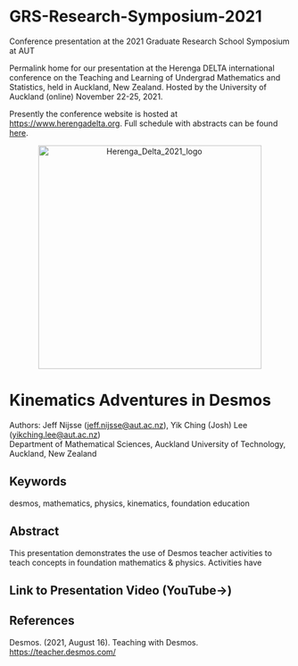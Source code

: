 # GRS-Research-Symposium-2021
Conference presentation at the 2021 Graduate Research School Symposium at AUT

Permalink home for our presentation at the Herenga DELTA international conference on the Teaching and Learning of Undergrad Mathematics and Statistics, held in Auckland, New Zealand. Hosted by the University of Auckland (online) November 22-25, 2021. 

Presently the conference website is hosted at https://www.herengadelta.org. Full schedule with abstracts can be found [here](https://www.math.canterbury.ac.nz/~m.langton/herenga_delta_schedule.html).

<p align="center"><img width="400" alt="Herenga_Delta_2021_logo" src="https://user-images.githubusercontent.com/39792005/142928987-39be8fb7-847e-4fc5-9523-b39dfc77601b.PNG"></p>

# Kinematics Adventures in Desmos
Authors: Jeff Nijsse (jeff.nijsse@aut.ac.nz), Yik Ching (Josh) Lee (yikching.lee@aut.ac.nz)\
Department of Mathematical Sciences, Auckland University of Technology, Auckland, New Zealand

## Keywords
desmos, mathematics, physics, kinematics, foundation education

## Abstract
This presentation demonstrates the use of Desmos teacher activities to teach concepts in foundation mathematics & physics. Activities have 
## Link to Presentation Video (YouTube→)

## References
Desmos. (2021, August 16). Teaching with Desmos. https://teacher.desmos.com/



